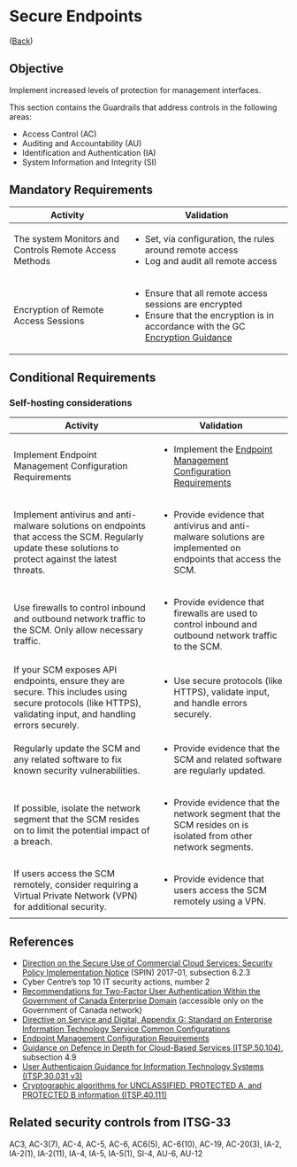 # Secure Endpoints

([Back](../../GUARDRAILS.md))

## Objective

Implement increased levels of protection for management interfaces.

This section contains the Guardrails that address controls in the following areas:

- Access Control (AC)
- Auditing and Accountability (AU)
- Identification and Authentication (IA)
- System Information and Integrity (SI)

## Mandatory Requirements

| Activity | Validation |
| --- | --- |
| The system Monitors and Controls Remote Access Methods | <ul><li>Set, via configuration, the rules around remote access</li><li>Log and audit all remote access</li></ul> |
| Encryption of Remote Access Sessions | <ul><li>Ensure that all remote access sessions are encrypted</li><li>Ensure that the encryption is in accordance with the GC [Encryption Guidance](https://www.cyber.gc.ca/en/guidance/cryptographic-algorithms-unclassified-protected-protected-b-information-itsp40111)</li></ul> |

## Conditional Requirements

### Self-hosting considerations

| Activity | Validation |
| --- | --- |
| Implement Endpoint Management Configuration Requirements | <ul><li>Implement the [Endpoint Management Configuration Requirements](https://www.canada.ca/en/government/system/digital-government/policies-standards/enterprise-it-service-common-configurations/endpoint.html)</li></ul> |
| Implement antivirus and anti-malware solutions on endpoints that access the SCM. Regularly update these solutions to protect against the latest threats. | <ul><li>Provide evidence that antivirus and anti-malware solutions are implemented on endpoints that access the SCM.</li></ul> |
| Use firewalls to control inbound and outbound network traffic to the SCM. Only allow necessary traffic. | <ul><li>Provide evidence that firewalls are used to control inbound and outbound network traffic to the SCM.</li></ul> |
| If your SCM exposes API endpoints, ensure they are secure. This includes using secure protocols (like HTTPS), validating input, and handling errors securely. | <ul><li>Use secure protocols (like HTTPS), validate input, and handle errors securely.</li></ul> |
|  Regularly update the SCM and any related software to fix known security vulnerabilities. | <ul><li>Provide evidence that the SCM and related software are regularly updated.</li></ul> |
| If possible, isolate the network segment that the SCM resides on to limit the potential impact of a breach.| <ul><li>Provide evidence that the network segment that the SCM resides on is isolated from other network segments.</li></ul> |
| If users access the SCM remotely, consider requiring a Virtual Private Network (VPN) for additional security. | <ul><li>Provide evidence that users access the SCM remotely using a VPN.</li></ul> |

## References

- [Direction on the Secure Use of Commercial Cloud Services: Security Policy Implementation Notice](https://www.canada.ca/en/treasury-board-secretariat/services/access-information-privacy/security-identity-management/direction-secure-use-commercial-cloud-services-spin.html) (SPIN) 2017-01, subsection 6.2.3
- Cyber Centre’s top 10 IT security actions, number 2
- [Recommendations for Two-Factor User Authentication Within the Government of Canada Enterprise Domain](https://intranet.canada.ca/wg-tg/rtua-rafu-eng.asp) (accessible only on the Government of Canada network)
- [Directive on Service and Digital, Appendix G: Standard on Enterprise Information Technology Service Common Configurations](https://www.tbs-sct.canada.ca/pol/doc-eng.aspx?id=32713)
- [Endpoint Management Configuration Requirements](https://www.canada.ca/en/government/system/digital-government/policies-standards/enterprise-it-service-common-configurations/endpoint.html)
- [Guidance on Defence in Depth for Cloud-Based Services (ITSP.50.104)](https://cyber.gc.ca/en/guidance/itsp50104-guidance-defence-depth-cloud-based-services), subsection 4.9
- [User Authenticaion Guidance for Information Technology Systems (ITSP.30.031 v3)](https://cyber.gc.ca/en/guidance/user-authentication-guidance-information-technology-systems-itsp30031-v3)
- [Cryptographic algorithms for UNCLASSIFIED, PROTECTED A, and PROTECTED B information (ITSP.40.111)](https://www.cyber.gc.ca/en/guidance/cryptographic-algorithms-unclassified-protected-protected-b-information-itsp40111)

## Related security controls from ITSG-33

AC3, AC-3(7), AC-4, AC-5, AC-6, AC6(5), AC-6(10), AC-19, AC-20(3), IA-2, IA-2(1), IA-2(11), IA-4, IA-5, IA-5(1), SI-4, AU-6, AU-12

